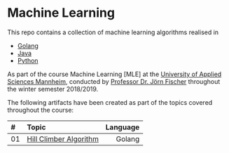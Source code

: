 # Machine Learning
This repo contains a collection of machine learning algorithms realised in
* [Golang](https://golang.org/)
* [Java](https://www.java.com/)
* [Python](https://www.python.org/)

As part of the course Machine Learning [MLE] at the [University of Applied Sciences Mannheim](https://www.hs-mannheim.de/), 
conducted by [Professor Dr. Jörn Fischer](http://services.informatik.hs-mannheim.de/~fischer/) throughout the winter semester 2018/2019.

The following artifacts have been created as part of the topics covered throughout the course:

|#    | Topic  | Language|
|:----|:-------|--------:|
| 01 | [Hill Climber Algorithm](https://github.com/limecakeio/Machine-Learning/hill_climber) |Golang|
